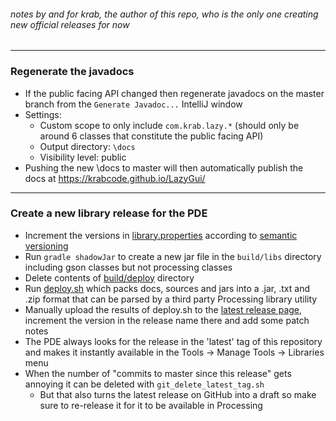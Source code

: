 ###### notes by and for krab, the author of this repo, who is the only one creating new official releases for now

---
### Regenerate the javadocs
- If the public facing API changed then regenerate javadocs on the master branch from the `Generate Javadoc...` IntelliJ window
- Settings:
  - Custom scope to only include `com.krab.lazy.*` (should only be around 6 classes that constitute the public facing API)
  - Output directory: `\docs`
  - Visibility level: public
- Pushing the new \docs to master will then automatically publish the docs at https://krabcode.github.io/LazyGui/
---

### Create a new library release for the PDE

- Increment the versions in [library.properties](library.properties) according to [semantic versioning](https://semver.org/)
- Run `gradle shadowJar` to create a new jar file in the `build/libs` directory including gson classes but not processing classes
- Delete contents of [build/deploy](build/deploy) directory
- Run [deploy.sh](deploy.sh) which packs docs, sources and jars into a .jar, .txt and .zip format that can be parsed by a third party Processing library utility
- Manually upload the results of deploy.sh to the [latest release page](https://github.com/KrabCode/LazyGui/releases/tag/latest), increment the version in the release name there and add some patch notes
- The PDE always looks for the release in the 'latest' tag of this repository and makes it instantly available in the Tools -> Manage Tools -> Libraries menu
- When the number of "commits to master since this release" gets annoying it can be deleted with `git_delete_latest_tag.sh`
    - But that also turns the latest release on GitHub into a draft so make sure to re-release it for it to be available in Processing
